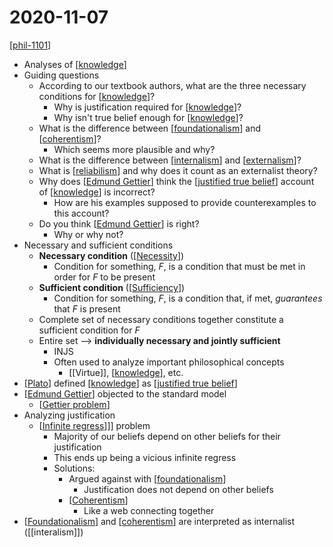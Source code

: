 # 2020-11-07

[[phil-1101]]

- Analyses of [[knowledge]]
- Guiding questions
  - According to our textbook authors, what are the three necessary conditions for [[knowledge]]?
    - Why is justification required for [[knowledge]]?
    - Why isn't true belief enough for [[knowledge]]?
  - What is the difference between [[foundationalism]] and [[coherentism]]?
    - Which seems more plausible and why?
  - What is the difference between [[internalism]] and [[externalism]]?
  - What is [[reliabilism]] and why does it count as an externalist theory?
  - Why does [[Edmund Gettier]] think the [[justified true belief]] account of [[knowledge]] is incorrect?
    - How are his examples supposed to provide counterexamples to this account?
  - Do you think [[Edmund Gettier]] is right?
    - Why or why not?
- Necessary and sufficient conditions
  - **Necessary condition** ([[Necessity]])
    - Condition for something, *F*, is a condition that must be met in order for *F* to be present
  - **Sufficient condition** ([[Sufficiency]])
    - Condition for something, *F*, is a condition that, if met, *guarantees* that *F* is present
  - Complete set of necessary conditions together constitute a sufficient condition for *F*
  - Entire set --> **individually necessary and jointly sufficient**
    - INJS
    - Often used to analyze important philosophical concepts
      - [[Virtue]], [[knowledge]], etc.
- [[Plato]] defined [[knowledge]] as [[justified true belief]]
- [[Edmund Gettier]] objected to the standard model
  - [[Gettier problem]]
- Analyzing justification
  - [[Infinite regress]]]] problem
    - Majority of our beliefs depend on other beliefs for their justification
    - This ends up being a vicious infinite regress
    - Solutions:
      - Argued against with [[foundationalism]]
        - Justification does not depend on other beliefs
      - [[Coherentism]]
        - Like a web connecting together
- [[Foundationalism]] and [[coherentism]] are interpreted as internalist ([[interalism]])

[//begin]: # "Autogenerated link references for markdown compatibility"
[phil-1101]: phil-1101 "PHIL 1101 - Intro to Philosophy: Knowledge and Reality"
[knowledge]: knowledge "Knowledge"
[knowledge]: knowledge "Knowledge"
[knowledge]: knowledge "Knowledge"
[knowledge]: knowledge "Knowledge"
[foundationalism]: foundationalism "Foundationalism"
[coherentism]: coherentism "Coherentism"
[internalism]: internalism "Internalism"
[externalism]: externalism "Externalism"
[reliabilism]: reliabilism "Reliabilism"
[Edmund Gettier]: edmund-gettier "Edmund Gettier"
[justified true belief]: justified-true-belief "Justified True Belief"
[knowledge]: knowledge "Knowledge"
[Edmund Gettier]: edmund-gettier "Edmund Gettier"
[Necessity]: necessity "Necessity"
[Sufficiency]: sufficiency "Sufficiency"
[knowledge]: knowledge "Knowledge"
[Plato]: plato "Plato"
[knowledge]: knowledge "Knowledge"
[justified true belief]: justified-true-belief "Justified True Belief"
[Edmund Gettier]: edmund-gettier "Edmund Gettier"
[Gettier problem]: gettier-problem "Gettier Problem"
[Infinite regress]: infinite-regress "Infinite Regress"
[foundationalism]: foundationalism "Foundationalism"
[Foundationalism]: foundationalism "Foundationalism"
[coherentism]: coherentism "Coherentism"
[//end]: # "Autogenerated link references"